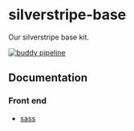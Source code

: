 # silverstripe-base
Our silverstripe base kit.

[![buddy pipeline](https://ci.saltedherring.nz/salted-herring/silverstripe-base/pipelines/pipeline/5/badge.svg?token=de75419e35f68e04d19b2a214121b8d76f788c2b3e0261dada06baf6f8558c15 "buddy pipeline")](https://ci.saltedherring.nz/salted-herring/silverstripe-base/pipelines/pipeline/5)

## Documentation

### Front end

 * [sass](docs/en/scss.md)

